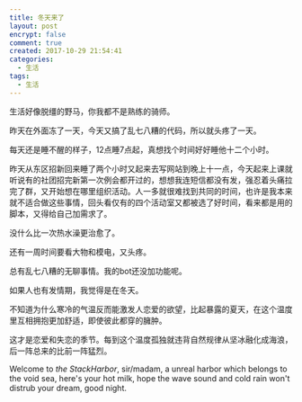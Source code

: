 ```yaml
---
title: 冬天来了
layout: post
encrypt: false
comment: true
created: 2017-10-29 21:54:41
categories:
  - 生活
tags:
  - 生活
---
```

生活好像脱缰的野马，你我都不是熟练的骑师。

<!--more-->

昨天在外面冻了一天，今天又搞了乱七八糟的代码，所以就头疼了一天。

每天还是睡不醒的样子，12点睡7点起，真想找个时间好好睡他十二个小时。

昨天从东区招新回来睡了两个小时又起来去写网站到晚上十一点，今天起来上课就听说有的社团招完新第一次例会都开过的，想想我连短信都没有发，强忍着头痛拉完了群，又开始想在哪里组织活动。人一多就很难找到共同的时间，也许是我本来就不适合做这些事情，回头看仅有的四个活动室又都被选了好时间，看来都是用的脚本，又得给自己加需求了。

没什么比一次热水澡更治愈了。

还有一周时间要看大物和模电，又头疼。

总有乱七八糟的无聊事情。我的bot还没加功能呢。

如果人也有发情期，我觉得是在冬天。

不知道为什么寒冷的气温反而能激发人恋爱的欲望，比起暴露的夏天，在这个温度里互相拥抱更加舒适，即使彼此都穿的臃肿。

这才是恋爱和失恋的季节。每到这个温度孤独就违背自然规律从坚冰融化成海浪，后一阵总来的比前一阵猛烈。

Welcome to *the StackHarbor*, sir/madam, a unreal harbor which belongs to the void sea, here's your hot milk, hope the wave sound and cold rain won't distrub your dream, good night.



